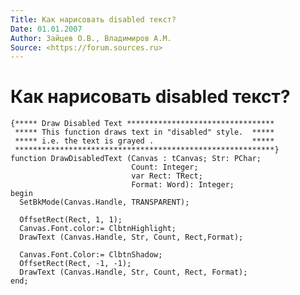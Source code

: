 ```yaml
---
Title: Как нарисовать disabled текст?
Date: 01.01.2007
Author: Зайцев О.В., Владимиров А.М.
Source: <https://forum.sources.ru>
---
```



Как нарисовать disabled текст?
==============================

    {***** Draw Disabled Text *********************************
     ***** This function draws text in "disabled" style.  *****
     ***** i.e. the text is grayed .                      *****
     **********************************************************}
    function DrawDisabledText (Canvas : tCanvas; Str: PChar;
                               Count: Integer;
                               var Rect: TRect;
                               Format: Word): Integer;
    begin
      SetBkMode(Canvas.Handle, TRANSPARENT);
     
      OffsetRect(Rect, 1, 1);
      Canvas.Font.color:= ClbtnHighlight;
      DrawText (Canvas.Handle, Str, Count, Rect,Format);
     
      Canvas.Font.Color:= ClbtnShadow;
      OffsetRect(Rect, -1, -1);
      DrawText (Canvas.Handle, Str, Count, Rect, Format);
    end;

